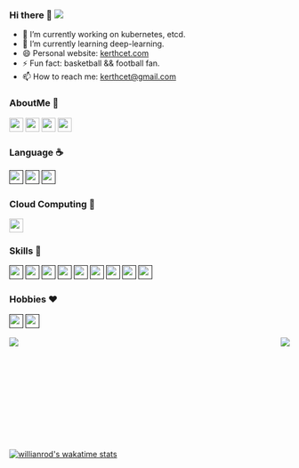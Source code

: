 ### Hi there 👋 ![](https://visitor-badge.glitch.me/badge?page_id=kerthcet.kerthcet)
- 🔭 I’m currently working on kubernetes, etcd.
- 🌱 I’m currently learning deep-learning.
- 😄 Personal website: [kerthcet.com](https://www.kerthcet.com/)
- ⚡ Fun fact: basketball && football fan.
- 📫 How to reach me: kerthcet@gmail.com

<!-- ![Made with love in China](https://madewithlove.now.sh/cn?heart=true&colorB=%23e13748)
[![Open Source Love](https://badges.frapsoft.com/os/v2/open-source.svg?v=103)](https://github.com/ellerbrock/open-source-badges/) -->
<!-- [![Bash Shell](https://badges.frapsoft.com/bash/v1/bash.png?v=103)](https://github.com/ellerbrock/open-source-badges/) -->

### AboutMe 🥷
<a href="https://mp.weixin.qq.com/mp/homepage?__biz=MzU3NDk5Nzc2OQ==&hid=2&sn=615b686877a034a9a6af601decc23da9&scene=18#wechat_redirect"><img src="https://img.shields.io/badge/TechTrek-9e600.svg?&style=flat&logo=wechat&logoColor=white" height=25></a>
<a href="https://leetcode-cn.com/u/kerthcet/"><img src="https://img.shields.io/badge/LeetCode-ff9933.svg?&style=flat&logo=leetcode&logoColor=white" height=25></a>
<a href="https://github.com/kerthcet/ide"><img src="https://img.shields.io/badge/Vim-008000.svg?&style=flat&logo=vim&logoColor=white" height=25></a>
<a href="https://wakatime.com/@kerthcet"><img src="https://img.shields.io/badge/Wakatime-0066cc.svg?&style=flat&logo=wakatime&logoColor=white" height=25></a>

### Language ☕️
<a href=""><img src="https://img.shields.io/badge/Go-0099ff.svg?&style=flat&logo=go&logoColor=white" height=25></a>
<a href=""><img src="https://img.shields.io/badge/Python-ffdb4d.svg?&style=flat&logo=python&logoColor=white" height=25></a>
<a href=""><img src="https://img.shields.io/badge/Ruby-e60000.svg?&style=flat&logo=ruby&logoColor=white" height=25></a>

### Cloud Computing 🌊
<a href="https://github.com/kubernetes/kubernetes/pulls?q=is%3Apr+author%3Akerthcet"><img src="https://img.shields.io/badge/Kubernetes-4d4dff.svg?&style=flat&logo=Kubernetes&logoColor=white" height=25></a>

### Skills 🌵
<a href=""><img src="https://img.shields.io/badge/MySQL-006699.svg?&style=flat&logo=mysql&logoColor=white" height=25></a>
<a href=""><img src="https://img.shields.io/badge/MongoDB-009933.svg?&style=flat&logo=mongodb&logoColor=white" height=25></a>
<a href=""><img src="https://img.shields.io/badge/Kafka-000000.svg?&style=flat&logo=apachekafka&logoColor=white" height=25></a>
<a href=""><img src="https://img.shields.io/badge/RocketMQ-ff6600.svg?&style=flat&logo=apacherocketmq&logoColor=white" height=25></a>
<a href=""><img src="https://img.shields.io/badge/Redis-b30000.svg?&style=flat&logo=redis&logoColor=white" height=25></a>
<a href=""><img src="https://img.shields.io/badge/Celery-b2ff1a.svg?&style=flat&logo=celery&logoColor=white" height=25></a>
<a href=""><img src="https://img.shields.io/badge/Django-004d00.svg?&style=flat&logo=django&logoColor=white" height=25></a>
<a href=""><img src="https://img.shields.io/badge/Rails-e60000.svg?&style=flat&logo=rubyonrails&logoColor=white" height=25></a>
<a href=""><img src="https://img.shields.io/badge/Flask-000000.svg?&style=flat&logo=flask&logoColor=white" height=25></a>

### Hobbies ❤️
<a href=""><img src="https://img.shields.io/badge/NBA-006bb3.svg?&style=flat&logo=Nba&logoColor=white" height=25></a>
<a href=""><img src="https://img.shields.io/badge/PremierLeague-330066.svg?&style=flat&logo=premierleague&logoColor=white" height=25></a>

<a href="https://www.kerthcet.com">
  <img align="left" src="https://github-readme-stats.vercel.app/api?username=kerthcet&show_icons=true&count_private=true" />
</a>

<a href="https://www.kerthcet.com">
  <img align="right" src="https://github-readme-stats.vercel.app/api/top-langs/?username=kerthcet&langs_count=5" />
</a>
<br>
<br>
<br>
<br>
<br>
<br>
<br>
<br>
<br>
<br>
<br>

[![willianrod's wakatime stats](https://github-readme-stats.vercel.app/api/wakatime?username=kerthcet&layout=compact)](https://wakatime.com/@kerthcet)



<!--
**kerthcet/kerthcet** is a ✨ _special_ ✨ repository because its `README.md` (this file) appears on your GitHub profile.

Here are some ideas to get you started:

- 🔭 I’m currently working on ...
- 🌱 I’m currently learning ...
- 👯 I’m looking to collaborate on ...
- 🤔 I’m looking for help with ...
- 💬 Ask me about ...
- 📫 How to reach me: ...
- 😄 Pronouns: ...
- ⚡ Fun fact: ...
-->
